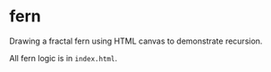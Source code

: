 fern
====

Drawing a fractal fern using HTML canvas to demonstrate recursion.


All fern logic is in `index.html`.
